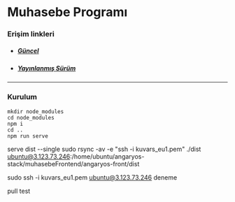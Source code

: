 # Muhasebe Programı

### Erişim linkleri

- ##### [Güncel](https://vibrant-montalcini-b24143.netlify.app/ "Güncel")
- ##### [Yayınlanmış Sürüm](http://muhasebe.kuvarssoft.com "Yayınlanmış Sürüm")

---

### Kurulum

```
mkdir node_modules
cd node_modules
npm i
cd ..
npm run serve

```

serve dist --single
sudo rsync -av -e "ssh -i kuvars_eu1.pem" ./dist ubuntu@3.123.73.246:/home/ubuntu/angaryos-stack/muhasebeFrontend/angaryos-front/dist

sudo ssh -i kuvars_eu1.pem ubuntu@3.123.73.246
deneme

pull test

